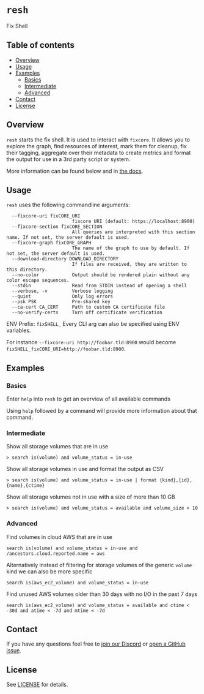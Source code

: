 # `resh`
Fix Shell


## Table of contents

* [Overview](#overview)
* [Usage](#usage)
* [Examples](#examples)
    * [Basics](#basics)
    * [Intermediate](#intermediate)
    * [Advanced](#advanced)
* [Contact](#contact)
* [License](#license)


## Overview
`resh` starts the fix shell. It is used to interact with `fixcore`. It allows you to explore the graph, find resources of interest, mark them for cleanup, fix their tagging, aggregate over their metadata to create metrics and format the output for use in a 3rd party script or system.

More information can be found below and in [the docs](https://inventory.fix.security/docs/concepts/components/shell).


## Usage
`resh` uses the following commandline arguments:
```
  --fixcore-uri fixCORE_URI
                        fixcore URI (default: https://localhost:8900)
  --fixcore-section fixCORE_SECTION
                        All queries are interpreted with this section name. If not set, the server default is used.
  --fixcore-graph fixCORE_GRAPH
                        The name of the graph to use by default. If not set, the server default is used.
  --download-directory DOWNLOAD_DIRECTORY
                        If files are received, they are written to this directory.
  --no-color            Output should be rendered plain without any color escape sequences.
  --stdin               Read from STDIN instead of opening a shell
  --verbose, -v         Verbose logging
  --quiet               Only log errors
  --psk PSK             Pre-shared key
  --ca-cert CA_CERT     Path to custom CA certificate file
  --no-verify-certs     Turn off certificate verification
```

ENV Prefix: `fixSHELL_`
Every CLI arg can also be specified using ENV variables.

For instance `--fixcore-uri http://foobar.tld:8900` would become `fixSHELL_fixCORE_URI=http://foobar.tld:8900`.



## Examples
### Basics
Enter `help` into `resh` to get an overview of all available commands

Using `help` followed by a command will provide more information about that command.


### Intermediate
Show all storage volumes that are in use
```
> search is(volume) and volume_status = in-use
```

Show all storage volumes in use and format the output as CSV
```
> search is(volume) and volume_status = in-use | format {kind},{id},{name},{ctime}
```

Show all storage volumes not in use with a size of more than 10 GB
```
> search is(volume) and volume_status = available and volume_size > 10
```


### Advanced
Find volumes in cloud AWS that are in use
```
search is(volume) and volume_status = in-use and /ancestors.cloud.reported.name = aws
```

Alternatively instead of filtering for storage volumes of the generic `volume` kind we can also be more specific
```
search is(aws_ec2_volume) and volume_status = in-use
```

Find unused AWS volumes older than 30 days with no I/O in the past 7 days
```
search is(aws_ec2_volume) and volume_status = available and ctime < -30d and atime < -7d and mtime < -7d
```


## Contact
If you have any questions feel free to [join our Discord](https://discord.gg/fixsecurity) or [open a GitHub issue](https://github.com/someengineering/fix/issues/new).


## License
See [LICENSE](../LICENSE) for details.
